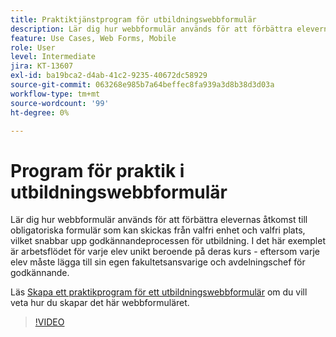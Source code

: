 ```yaml
---
title: Praktiktjänstprogram för utbildningswebbformulär
description: Lär dig hur webbformulär används för att förbättra elevernas åtkomst till nödvändiga formulär
feature: Use Cases, Web Forms, Mobile
role: User
level: Intermediate
jira: KT-13607
exl-id: ba19bca2-d4ab-41c2-9235-40672dc58929
source-git-commit: 063268e985b7a64beffec8fa939a3d8b38d3d03a
workflow-type: tm+mt
source-wordcount: '99'
ht-degree: 0%

---
```


# Program för praktik i utbildningswebbformulär

Lär dig hur webbformulär används för att förbättra elevernas åtkomst till obligatoriska formulär som kan skickas från valfri enhet och valfri plats, vilket snabbar upp godkännandeprocessen för utbildning. I det här exemplet är arbetsflödet för varje elev unikt beroende på deras kurs - eftersom varje elev måste lägga till sin egen fakultetsansvarige och avdelningschef för godkännande.

Läs [Skapa ett praktikprogram för ett utbildningswebbformulär](usecase-edu-intern-create.md) om du vill veta hur du skapar det här webbformuläret.

>[!VIDEO](https://video.tv.adobe.com/v/3430544?quality=12&learn=on&hidetitle=true&captions=swe)
